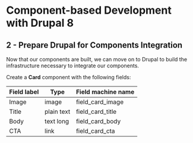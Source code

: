 # Component-based Development with Drupal 8

## 2 - Prepare Drupal for Components Integration
Now that our components are built, we can move on to Drupal to build the infrastructure necessary to integrate our components.

Create a **Card** component with the following fields:

Field label   | Type       | Field machine name
------- | ---------- | ------------------
Image   | image      | field_card_image
Title   | plain text | field_card_title
Body    | text long  | field_card_body
CTA     | link       | field_card_cta
